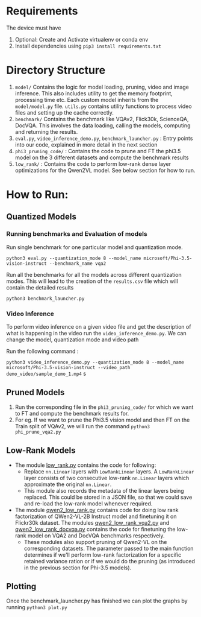 # Requirements

The device must have 

1. Optional: Create and Activate virtualenv or conda env 
2. Install dependencies using `pip3 install requirements.txt`

# Directory Structure

1. `model/` Contains the logic for model loading, pruning, video and image inference. This also includes utility to get the memory footprint, processing time etc. Each custom model inherits from the `model/model.py` file. `utils.py` contains utility functions to process video files and setting up the cache correctly.
2. `benchmark/` Contains the benchmark like VQAv2, Flick30k, ScienceQA, DocVQA. This involves the data loading, calling the models, computing and returning the results. 
3. `eval.py`, `video_inference_demo.py`, `benchmark_launcher.py` : Entry points into our code, explained in more detail in the next section
4. `phi3_pruning_code/` : Contains the code to prune and FT the phi3.5 model on the 3 different datasets and compute the benchmark results
5. `low_rank/` : Contains the code to perform low-rank dense layer optimizations for the Qwen2VL model. See below section for how to run.

# How to Run:

## Quantized Models

### Running benchmarks and Evaluation of models

Run single benchmark for one particular model and quantization mode.

`python3 eval.py --quantization_mode 8 --model_name microsoft/Phi-3.5-vision-instruct --benchmark_name vqa2`

Run all the benchmarks for all the models across different quantization modes. This will lead to the creation of the `results.csv` file which will contain the detailed results

`python3 benchmark_launcher.py` 

### Video Inference

To perform video inference on a given video file and get the description of what is happening in the video run the `video_inference_demo.py`. We can change the model, quantization mode and video path

Run the following command : 

`python3 video_inference_demo.py --quantization_mode 8 --model_name microsoft/Phi-3.5-vision-instruct --video_path demo_video/sample_demo_1.mp4` s

## Pruned Models

1. Run the corresponding file in the `phi3_pruning_code/` for which we want to FT and compute the benchmark results for.
2. For eg. If we want to prune the Phi3.5 vision model and then FT on the Train split of VQAv2, we will run the command `python3 phi_prune_vqa2.py`

## Low-Rank Models

- The module [low_rank.py](./low_rank/low_rank.py) contains the code for following:
    - Replace `nn.Linear` layers with `LowRankLinear` layers. A `LowRankLinear` layer consists of two consecutive low-rank `nn.Linear` layers which approximate the original `nn.Linear`.
    - This module also records the metadata of the linear layers being replaced. This could be stored in a JSON file, so that we could save and re-load the low-rank model whenever required.
- The module [qwen2_low_rank.py](./low_rank/qwen2_low_rank.py) contains code for doing low rank factorization of QWen2-VL-2B Instruct model and finetuning it on Flickr30k dataset. The modules [qwen2_low_rank_vqa2.py](./low_rank/qwen2_low_rank_vqa2.py) and [qwen2_low_rank_docvqa.py](./low_rank/qwen2_low_rank_docvqa.py) contains the code for finetuning the low-rank model on VQA2 and DocVQA benchmarks respectively.
    - These modules also support pruning of Qwen2-VL on the corresponding datasets. The parameter passed to the main function determines if we'll perform low-rank factorization for a specific retained variance ration or if we would do the pruning (as introduced in the previous section for Phi-3.5 models).


## Plotting

Once the benchmark_launcher.py has finished we can plot the graphs by running `python3 plot.py` 